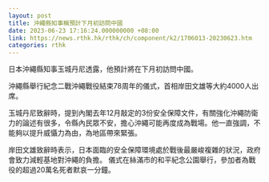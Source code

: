 ```yaml
---
layout: post
title: 沖繩縣知事稱預計下月初訪問中國
date: 2023-06-23 17:16:24.000000000 +08:00
link: https://news.rthk.hk/rthk/ch/component/k2/1706013-20230623.htm
categories: rthk
---
```


日本沖繩縣知事玉城丹尼透露，他預計將在下月初訪問中國。

沖繩縣舉行紀念二戰沖繩戰役結束78周年的儀式，首相岸田文雄等大約4000人出席。

玉城丹尼致辭時，提到內閣去年12月敲定的3份安全保障文件，有關強化沖繩防衛力的論述有很多，令縣內民眾不安，擔心沖繩可能再度成為戰場。他一直強調，不能夠以提升威懾力為由，為地區帶來緊張。 

岸田文雄致辭時表示，日本面臨的安全保障環境處於戰後最嚴峻複雜的狀況，政府會致力減輕基地對沖繩的負擔。
儀式在絲滿市的和平紀念公園舉行，參加者為戰役的超過20萬名死者默哀一分鐘。
